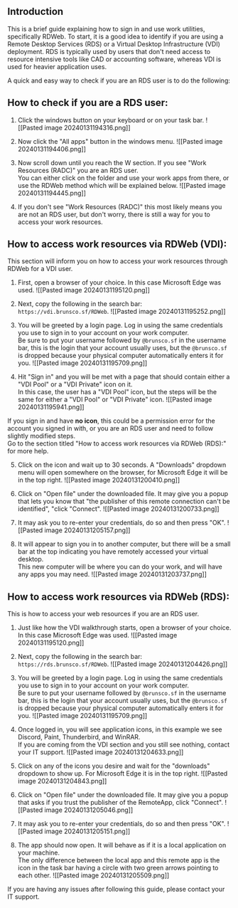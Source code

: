 ## Introduction
This is a brief guide explaining how to sign in and use work utilities, specifically RDWeb.
To start, it is a good idea to identify if you are using a Remote Desktop Services (RDS) or a Virtual Desktop Infrastructure (VDI) deployment.
RDS is typically used by users that don't need access to resource intensive tools like CAD or accounting software, whereas VDI is used for heavier application uses.

A quick and easy way to check if you are an RDS user is to do the following:

## How to check if you are a RDS user:
1. Click the windows button on your keyboard or on your task bar.
![[Pasted image 20240131194316.png]]

2. Now click the "All apps" button in the windows menu.
![[Pasted image 20240131194406.png]]

3. Now scroll down until you reach the W section. If you see "Work Resources (RADC)" you are an RDS user. <BR>You can either click on the folder and use your work apps from there, or use the RDWeb method which will be explained below.
![[Pasted image 20240131194445.png]]

4. If you don't see "Work Resources (RADC)" this most likely means you are not an RDS user, but don't worry, there is still a way for you to access your work resources.

## How to access work resources via RDWeb (VDI):
This section will inform you on how to access your work resources through RDWeb for a VDI user.

1. First, open a browser of your choice. In this case Microsoft Edge was used.
![[Pasted image 20240131195120.png]]

2. Next, copy the following in the search bar: `https://vdi.brunsco.sf/RDWeb`.
![[Pasted image 20240131195252.png]]

3. You will be greeted by a login page. Log in using the same credentials you use to sign in to your account on your work computer.<br>Be sure to put your username followed by `@brunsco.sf` in the username bar, this is the login that your account usually uses, but the `@brunsco.sf` is dropped because your physical computer automatically enters it for you.
![[Pasted image 20240131195709.png]]

4. Hit "Sign in" and you will be met with a page that should contain either a "VDI Pool" or a "VDI Private" icon on it. <br>In this case, the user has a "VDI Pool" icon, but the steps will be the same for either a "VDI Pool" or "VDI Private" icon.
![[Pasted image 20240131195941.png]]

If you sign in and have **no icon**, this could be a permission error for the account you signed in with, or you are an RDS user and need to follow slightly modified steps.<br>Go to the section titled "How to access work resources via RDWeb (RDS):" for more help.

5. Click on the icon and wait up to 30 seconds. A "Downloads" dropdown menu will open somewhere on the browser, for Microsoft Edge it will be in the top right.
![[Pasted image 20240131200410.png]]

6. Click on "Open file" under the downloaded file. It may give you a popup that lets you know that "the publisher of this remote connection can't be identified", "click "Connect".
![[Pasted image 20240131200733.png]]

7. It may ask you to re-enter your credentials, do so and then press "OK".
![[Pasted image 20240131205157.png]]

8. It will appear to sign you in to another computer, but there will be a small bar at the top indicating you have remotely accessed your virtual desktop.<br>This new computer will be where you can do your work, and will have any apps you may need.
![[Pasted image 20240131203737.png]]

## How to access work resources via RDWeb (RDS):
This is how to access your web resources if you are an RDS user.
1. Just like how the VDI walkthrough starts, open a browser of your choice. In this case Microsoft Edge was used.
![[Pasted image 20240131195120.png]]

2. Next, copy the following in the search bar: `https://rds.brunsco.sf/RDWeb`.
![[Pasted image 20240131204426.png]]

3. You will be greeted by a login page. Log in using the same credentials you use to sign in to your account on your work computer.<br>Be sure to put your username followed by `@brunsco.sf` in the username bar, this is the login that your account usually uses, but the `@brunsco.sf` is dropped because your physical computer automatically enters it for you.
![[Pasted image 20240131195709.png]]

4. Once logged in, you will see application icons, in this example we see Discord, Paint, Thunderbird, and WinRAR. <br>If you are coming from the VDI section and you still see nothing, contact your IT support.
![[Pasted image 20240131204633.png]]

5. Click on any of the icons you desire and wait for the "downloads" dropdown to show up. For Microsoft Edge it is in the top right.
![[Pasted image 20240131204843.png]]

6. Click on "Open file" under the downloaded file. It may give you a popup that asks if you trust the publisher of the RemoteApp, click "Connect".
![[Pasted image 20240131205046.png]]

7. It may ask you to re-enter your credentials, do so and then press "OK".
![[Pasted image 20240131205151.png]]

8. The app should now open. It will behave as if it is a local application on your machine. <br>The only difference between the local app and this remote app is the icon in the task bar having a circle with two green arrows pointing to each other.
![[Pasted image 20240131205509.png]]

If you are having any issues after following this guide, please contact your IT support.